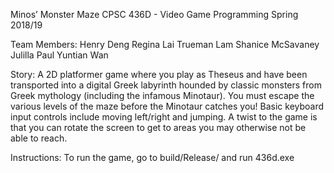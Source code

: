 Minos’ Monster Maze
CPSC 436D - Video Game Programming
Spring 2018/19

Team Members:
Henry Deng
Regina Lai
Trueman Lam
Shanice McSavaney
Julilla Paul
Yuntian Wan

Story:
A 2D platformer game where you play as Theseus and have been transported into a digital Greek labyrinth hounded by classic monsters from Greek mythology (including the infamous Minotaur). You must escape the various levels of the maze before the Minotaur catches you! Basic keyboard input controls include moving left/right and jumping. A twist to the game is that you can rotate the screen to get to areas you may otherwise not be able to reach.

Instructions:
To run the game, go to build/Release/ and run 436d.exe
